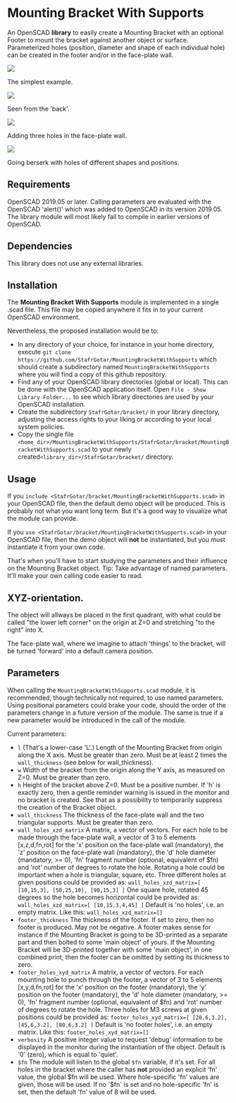 # Mounting Bracket With Supports

An OpenSCAD **library** to easily create a Mounting Bracket with an optional Footer to mount the bracket against another object or surface.
Parameterized holes (position, diameter and shape of each individual hole) can be created in the footer and/or in the face-plate wall.

![](https://github.com/StafrGotar/MountingBracketWithSupports/blob/master/images/Bracket-Below-Right.png)

The simplest example.


![](https://github.com/StafrGotar/MountingBracketWithSupports/blob/master/images/Bracket-Behind-Left.png)

Seen from the 'back'.


![](https://github.com/StafrGotar/MountingBracketWithSupports/blob/master/images/Bracket-Below-Frontholes.png)

Adding three holes in the face-plate wall.

![](https://github.com/StafrGotar/MountingBracketWithSupports/blob/master/images/Bracket-Frontholes-GoingBerserk.png)

Going berserk with holes of different shapes and positions.


## Requirements

OpenSCAD 2019.05 or later.
Calling parameters are evaluated with the OpenSCAD 'alert()' which was added to OpenSCAD in its version 2019.05.
The library module will most likely fail to compile in earlier versions of OpenSCAD.

## Dependencies

This library does not use any external libraries.

## Installation

The **Mounting Bracket With Supports** module is implemented in a single .scad file.
This file may be copied anywhere it fits in to your current OpenSCAD environment.

Nevertheless, the proposed installation would be to:

* In any directory of your choice, for instance in your home directory,
execute `git clone https://github.com/StafrGotar/MountingBracketWithSupports`
which should create a subdirectory named `MountingBracketWithSupports`
where you will find a copy of this github repository.
* Find any of your OpenSCAD library directories (global or local).
This can be done with the OpenSCAD application itself.
Open `File - Show Library Folder...` to see which library directories are used by your OpenSCAD installation.
* Create the subdirectory `StafrGotar/bracket/` in your library directory, adjusting the access rights to your liking
or according to your local system policies.
* Copy the single file `<home_dir>/MountingBracketWithSupports/StafrGotar/bracket/MountingBracketWithSupports.scad`
to your newly created`<library_dir>/StafrGotar/bracket/` directory.

## Usage

If you `include <StafrGotar/bracket/MountingBracketWithSupports.scad>` in your OpenSCAD file,
then the default demo object will be produced.
This is probably not what you want long term.
But it's a good way to visualize what the module can provide.

If you `use <StafrGotar/bracket/MountingBracketWithSupports.scad>` in your OpenSCAD file,
then the demo object will **not** be instantiated, but you must instantiate it from your own code.

That's when you'll have to start studying the parameters and their influence on the Mounting Bracket object.
Tip: Take advantage of named parameters. It'll make your own calling code easier to read.


## XYZ-orientation.
The object will allways be placed in the first quadrant,
with what could be called "the lower left corner" on the origin at Z=0 and stretching "to the right" into X.

The face-plate wall, where we imagine to attach 'things' to the bracket, will be turned 'forward'
into a default camera position.


## Parameters

When calling the `MountingBracketWithSupports.scad` module, it is recommended,
though technically not required, to use named parameters.
Using positional parameters could brake your code, should the order of the parameters change in a future version of the module.
The same is true if a new parameter would be introduced in the call of the module.

Current parameters:
* `l` (That's a lower-case 'L'.) Length of the Mounting Bracket from origin along the X axis. Must be greater than zero. Must be at least 2 times the `wall_thickness` (see below for wall_thickness).
* `w` Width of the bracket from the origin along the Y axis, as measured on Z=0. Must be greater than zero.
* `h` Height of the bracket above Z=0. Must be a positive number. If 'h' is exactly zero, then a gentle reminder warning is issued in the monitor and no bracket is created. See that as a possibility to temporarily suppress the creation of the Bracket object.
* `wall_thickness` The thickness of the face-plate wall and the two triangular supports. Must be greater than zero.
* `wall_holes_xzd_matrix` A matrix, a vector of vectors. For each hole to be made through the face-plate wall, a vector of 3 to 5 elements [x,z,d,fn,rot] for the 'x' position on the face-plate wall (mandatory), the 'z' position on the face-plate wall (mandatory), the 'd' hole diameter (mandatory, >= 0), 'fn' fragment number (optional, equivalent of $fn) and 'rot' number of degrees to rotate the hole. Rotating a hole could be important when a hole is triangular, square, etc.
Three different holes at given positions could be provided as: `wall_holes_xzd_matrix=[ [10,15,3], [50,25,10], [90,15,3] ]`
One square hole, rotated 45 degrees so the hole becomes horizontal could be provided as: `wall_holes_xzd_matrix=[ [10,15,3,4,45] ]`
Default is 'no holes', i.e. an empty matrix. Like this: `wall_holes_xzd_matrix=[]`
* `footer_thickness` The thickness of the footer. If set to zero, then no footer is produced. May not be negative. A footer makes sense for instance if the Mounting Bracket is going to be 3D-printed as a separate part and then bolted to some 'main object' of yours. If the Mounting Bracket will be 3D-printed together with some 'main object', in one combined print, then the footer can be omitted by setting its thickness to zero.
* `footer_holes_xyd_matrix` A matrix, a vector of vectors. For each mounting hole to punch through the footer, a vector of 3 to 5 elements [x,y,d,fn,rot] for the 'x' position on the footer (mandatory), the 'y' position on the footer (mandatory), the 'd' hole diameter (mandatory, >= 0), 'fn' fragment number (optional, equivalent of $fn) and 'rot' number of degrees to rotate the hole. Three holes for M3 screws at given positions could be provided as: `footer_holes_xyd_matrix=[ [20,6,3.2], [45,6,3.2], [80,6,3.2] ]` Default is 'no footer holes', i.e. an empty matrix. Like this: `footer_holes_xyd_matrix=[]`
* `verbosity` A positive integer value to request 'debug' information to be displayed in the monitor during the instantiation of the object. Default is '0' (zero), which is equal to 'quiet'.
* `$fn` The module will listen to the global `$fn` variable, if it's set.
For all holes in the bracket where the caller has **not** provided an explicit 'fn' value, the global $fn will be used.
Where hole-specific 'fn' values are given, those will be used.
If no `$fn` is set and no hole-specific 'fn' is set, then the default 'fn' value of 8 will be used.
